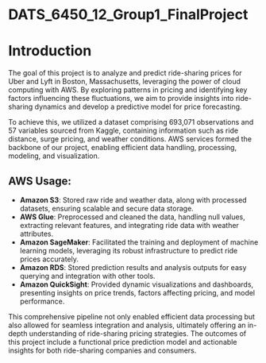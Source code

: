 # DATS_6450_12_Group1_FinalProject

# Introduction

The goal of this project is to analyze and predict ride-sharing prices for Uber and Lyft in Boston, Massachusetts, leveraging the power of cloud computing with AWS. By exploring patterns in pricing and identifying key factors influencing these fluctuations, we aim to provide insights into ride-sharing dynamics and develop a predictive model for price forecasting.

To achieve this, we utilized a dataset comprising 693,071 observations and 57 variables sourced from Kaggle, containing information such as ride distance, surge pricing, and weather conditions. AWS services formed the backbone of our project, enabling efficient data handling, processing, modeling, and visualization.

## AWS Usage:
- **Amazon S3**: Stored raw ride and weather data, along with processed datasets, ensuring scalable and secure data storage.
- **AWS Glue**: Preprocessed and cleaned the data, handling null values, extracting relevant features, and integrating ride data with weather attributes.
- **Amazon SageMaker**: Facilitated the training and deployment of machine learning models, leveraging its robust infrastructure to predict ride prices accurately.
- **Amazon RDS**: Stored prediction results and analysis outputs for easy querying and integration with other tools.
- **Amazon QuickSight**: Provided dynamic visualizations and dashboards, presenting insights on price trends, factors affecting pricing, and model performance.

This comprehensive pipeline not only enabled efficient data processing but also allowed for seamless integration and analysis, ultimately offering an in-depth understanding of ride-sharing pricing strategies. The outcomes of this project include a functional price prediction model and actionable insights for both ride-sharing companies and consumers.
